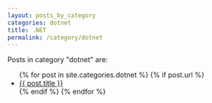 ```yaml
---
layout: posts_by_category
categories: dotnet
title: .NET
permalink: /category/dotnet
---
```


<p>Posts in category "dotnet" are:</p>

<ul>
  {% for post in site.categories.dotnet %}
    {% if post.url %}
        <li><a href="{{ post.url }}">{{ post.title }}</a></li>
    {% endif %}
  {% endfor %}
</ul>